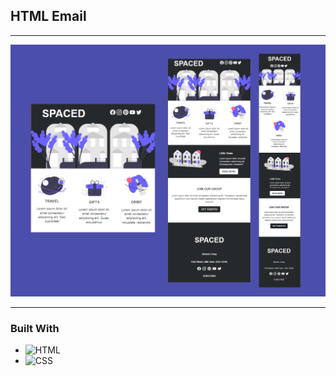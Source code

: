 ## HTML Email

---

![img](images/spacedEmail.png)

---

### Built With

- ![HTML]
- ![CSS]

[css]: https://img.shields.io/badge/CSS-1572B6?style=for-the-badge&logo=css3&logoColor=white
[html]: https://img.shields.io/badge/html5-%23E34F26.svg?style=for-the-badge&logo=html5&logoColor=white
